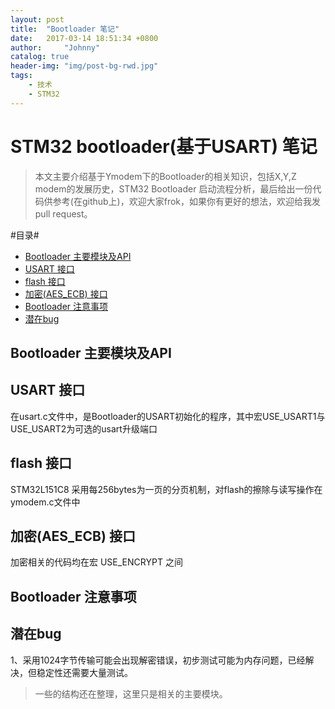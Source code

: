 ```yaml
---
layout: post
title:  "Bootloader 笔记"
date:   2017-03-14 18:51:34 +0800
author:     "Johnny"
catalog: true
header-img: "img/post-bg-rwd.jpg"
tags:
    - 技术
    - STM32
---
```


# STM32 bootloader(基于USART) 笔记 #

>本文主要介绍基于Ymodem下的Bootloader的相关知识，包括X,Y,Z modem的发展历史，STM32 Bootloader 启动流程分析，最后给出一份代码供参考(在github上)，欢迎大家frok，如果你有更好的想法，欢迎给我发pull request。

#目录#

<!-- MarkdownTOC -->

- [Bootloader 主要模块及API](#bootloader-主要模块及api)
- [USART 接口](#usart-接口)
- [flash 接口](#flash-接口)
- [加密\(AES_ECB\) 接口](#加密aesecb-接口)
- [Bootloader 注意事项](#bootloader-注意事项)
- [潜在bug](#潜在bug)

<!-- /MarkdownTOC -->

## Bootloader 主要模块及API ##

## USART 接口 ##

在usart.c文件中，是Bootloader的USART初始化的程序，其中宏USE_USART1与USE_USART2为可选的usart升级端口

## flash 接口 ##

STM32L151C8 采用每256bytes为一页的分页机制，对flash的擦除与读写操作在ymodem.c文件中

## 加密(AES_ECB) 接口 ##

加密相关的代码均在宏 USE_ENCRYPT 之间

## Bootloader 注意事项 ##

## 潜在bug ##

1、采用1024字节传输可能会出现解密错误，初步测试可能为内存问题，已经解决，但稳定性还需要大量测试。

>一些的结构还在整理，这里只是相关的主要模块。